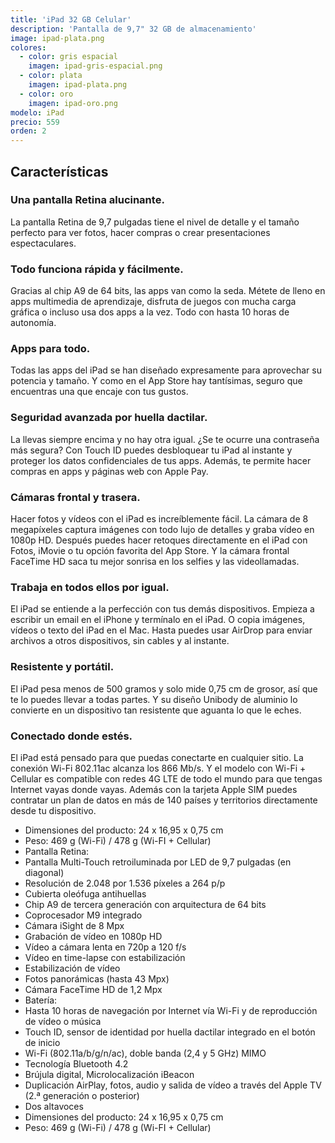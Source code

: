 ```yaml
---
title: 'iPad 32 GB Celular'
description: 'Pantalla de 9,7" 32 GB de almacenamiento'
image: ipad-plata.png
colores:
  - color: gris espacial
    imagen: ipad-gris-espacial.png
  - color: plata
    imagen: ipad-plata.png
  - color: oro
    imagen: ipad-oro.png
modelo: iPad
precio: 559
orden: 2
---
```


## Características

### Una pantalla Retina alucinante.

La pantalla Retina de 9,7 pulgadas tiene el nivel de detalle y el tamaño perfecto para ver fotos, hacer compras o crear presentaciones espectaculares.

### Todo funciona rápida y fácilmente.

Gracias al chip A9 de 64 bits, las apps van como la seda. Métete de lleno en apps multimedia de aprendizaje, disfruta de juegos con mucha carga gráfica o incluso usa dos apps a la vez. Todo con hasta 10 horas de autonomía.

### Apps para todo.

Todas las apps del iPad se han diseñado expresamente para aprovechar su potencia y tamaño. Y como en el App Store hay tantísimas, seguro que encuentras una que encaje con tus gustos.

### Seguridad avanzada por huella dactilar.

La llevas siempre encima y no hay otra igual. ¿Se te ocurre una contraseña más segura? Con Touch ID puedes desbloquear tu iPad al instante y proteger los datos confidenciales de tus apps. Además, te permite hacer compras en apps y páginas web con Apple Pay.

### Cámaras frontal y trasera.

Hacer fotos y vídeos con el iPad es increíblemente fácil. La cámara de 8 megapíxeles captura imágenes con todo lujo de detalles y graba vídeo en 1080p HD. Después puedes hacer retoques directamente en el iPad con Fotos, iMovie o tu opción favorita del App Store. Y la cámara frontal FaceTime HD saca tu mejor sonrisa en los selfies y las videollamadas.

### Trabaja en todos ellos por igual.

El iPad se entiende a la perfección con tus demás dispositivos. Empieza a escribir un email en el iPhone y termínalo en el iPad. O copia imágenes, vídeos o texto del iPad en el Mac. Hasta puedes usar AirDrop para enviar archivos a otros dispositivos, sin cables y al instante.

### Resistente y portátil.

El iPad pesa menos de 500 gramos y solo mide 0,75 cm de grosor, así que te lo puedes llevar a todas partes. Y su diseño Unibody de aluminio lo convierte en un dispositivo tan resistente que aguanta lo que le eches.

### Conectado donde estés.

El iPad está pensado para que puedas conectarte en cualquier sitio. La conexión Wi-Fi 802.11ac alcanza los 866 Mb/s. Y el modelo con Wi-Fi + Cellular es compatible con redes 4G LTE de todo el mundo para que tengas Internet vayas donde vayas. Además con la tarjeta Apple SIM puedes contratar un plan de datos en más de 140 países y territorios directamente desde tu dispositivo.

  - Dimensiones del producto: 24 x 16,95 x 0,75 cm
  - Peso: 469 g (Wi-Fi) / 478 g (Wi-FI + Cellular)
  - Pantalla Retina:
  - Pantalla Multi-Touch retroiluminada por LED de 9,7 pulgadas (en diagonal)
  - Resolución de 2.048 por 1.536 píxeles a 264 p/p
  - Cubierta oleófuga antihuellas
  - Chip A9 de tercera generación con arquitectura de 64 bits
  - Coprocesador M9 integrado
  - Cámara iSight de 8 Mpx
  - Grabación de vídeo en 1080p HD
  - Vídeo a cámara lenta en 720p a 120 f/s
  - Vídeo en time-lapse con estabilización
  - Estabilización de vídeo
  - Fotos panorámicas (hasta 43 Mpx)
  - Cámara FaceTime HD de 1,2 Mpx
  - Batería:
  - Hasta 10 horas de navegación por Internet vía Wi-Fi y de reproducción de vídeo o música
  - Touch ID, sensor de identidad por huella dactilar integrado en el botón de inicio
  - Wi-Fi (802.11a/b/g/n/ac), doble banda (2,4 y 5 GHz) MIMO
  - Tecnología Bluetooth 4.2
  - Brújula digital, Microlocalización iBeacon
  - Duplicación AirPlay, fotos, audio y salida de vídeo a través del Apple TV (2.ª generación o posterior)
  - Dos altavoces
  - Dimensiones del producto: 24 x 16,95 x 0,75 cm
  - Peso: 469 g (Wi-Fi) / 478 g (Wi-FI + Cellular)
